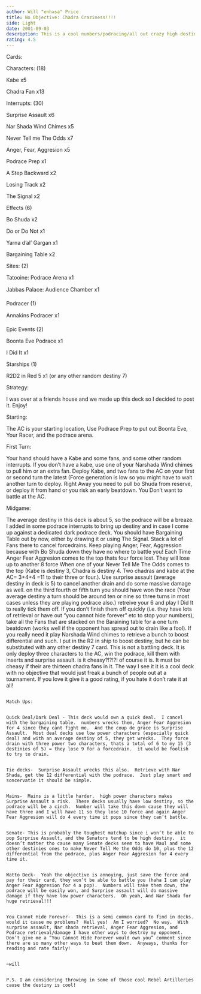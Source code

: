 ```yaml
---
author: Will "enhasa" Price
title: No Objective: Chadra Craziness!!!!
side: Light
date: 2001-09-03
description: This is a cool numbers/podracing/all out crazy high destiny deck that me and a couple of friends thought of last night.
rating: 4.5
---
```

Cards: 

Characters: (18)
Kabe x5
Chadra Fan x13

Interrupts:  (30)
Surprise Assault x6
Nar Shada Wind Chimes x5
Never Tell me The Odds x7
Anger, Fear, Aggresion x5
Podrace Prep x1
A Step Backward x2
Losing Track x2
The Signal x2

Effects  (6)
Bo Shuda x2
Do or Do Not x1
Yarna d’al’ Gargan x1
Bargaining Table x2

Sites: (2)
Tatooine: Podrace Arena x1
Jabbas Palace: Audience Chamber x1

Podracer (1)
Annakins Podracer x1

Epic Events (2)
Boonta Eve Podrace x1
I Did It x1

Starships (1)
R2D2 in Red 5 x1 (or any other random destiny 7) 

Strategy: 

 I was over at a friends house and we made up this deck so I decided to post it.  Enjoy!

Starting:
The AC is your starting location, Use Podrace Prep to put out Boonta Eve, Your Racer, and the podrace arena.

First Turn:
 Your hand should have a Kabe and some fans, and some other random interrupts.  If you don’t have a kabe, use one of your Narshada Wind chimes to pull him or an extra fan.  Deploy Kabe, and two fans to the AC on your first or second turn the latest  (Force generation is low so you might have to wait another turn to deploy.  Right Away you need to pull bo Shuda from reserve, or deploy it from hand or you risk an early beatdown.  You Don’t want to battle at the AC.

Midgame:
The average destiny in this deck is about 5, so the podrace will be a breaze.  I added in some podrace interrupts to bring up destiny and in case I come up against a dedicated dark podrace deck.  You should have Bargaining Table out by now, either by drawing it or using The Signal.  Stack a lot of Fans there to cancel forcedrains.  Keep playing  Anger, Fear, Aggression because with Bo Shuda down  they have no where to battle you!  Each Time Anger Fear Aggresion comes to the top thats four force lost.  They will lose up to another 8 force When one of your Never Tell Me The Odds comes to the top (Kabe is destiny 3, Chadra is destiny 4.  Two chadras and kabe at the AC= 3+4+4 =11 to their three or four.). Use surprise assault (average destiny in deck is 5) to cancel another drain and do some massive damage as well.  on the third fourth or fifth turn you should have won the race (Your average destiny a turn should be around ten or nine so three turns in most cases unless they are playing podrace also.)  retreive  your 6 and play I Did It to really tick them off.  If you don’t finish them off quickly (i.e. they have lots of retrieval or have out “you cannot hide forever” etc to stop your numbers),  take all the Fans that are stacked on the Baraining table for a one turn beatdown  (works well if the opponent has spread out to drain like a fool).  If you really need it play Narshada Wind chimes to retrieve a bunch to boost differential and such.  I put in the R2 in ship to boost destiny, but he can be substituted with any other destiny 7 card.  This is not a battling deck.  It is only deploy three characters to the AC, win the podrace, kill them with inserts and surprise assault.  is it cheasy?!?!?! of course it is.  It must be cheasy if their are thirteen chadra fans in it.  The way I see it it is a cool deck with no objective that would just freak a bunch of people out at a tournament.  If you love it give it a good rating, if you hate it don’t rate it at all!

~~~~Added Section~~~~~~~
Match Ups:

Quick Deal/Dark Deal - This deck would own a quick deal.  I cancel with the bargaining table.  numbers wrecks them, Anger Fear Aggresion for 4 since they cant fight me.  And the coup de grace is Surprise Assault.  Most deal decks use low power characters (especially quick deal) and with an average destiny of 5, they get wrecks.  They force drain with three power two characters, thats a total of 6 to my 15 (3 destinies of 5) = they lose 9 for a forcedrain.  it would be foolish to try to drain.

Tie decks-  Surprise Assault wrecks this also.  Retrieve with Nar Shada, get the 12 differential with the podrace.  Just play smart and soncervatie it should be simple.

Mains-  Mains is a little harder.  high power characters makes Surprise Assault a risk.  These decks usually have low destiny, so the podrace will be a cinch.  Number will take this down cause they will have three and I will have 11 so they lose 10 force and again Anger Fear Aggresion will do 4 every time it pops since they can’t battle.

Senate- This is probably the toughest matchup since i won’t be able to pop Surprise Assault, and the Senators tend to be high destiny.  it doesn’t matter tho cause many Senate decks seem to have Maul and some other destinies ones to make Never Tell Me the Odds do 10, plus the 12 differential from the podrace, plus Anger Fear Aggresion for 4 every time it.

Watto Deck-  Yeah the objective is annoying, just save the force and pay for their card, they won’t be able to battle you (haha I can play Anger Fear Aggresion for 4 a pop).  Numbers will take them down, the podrace will be easily won, and Surprise assault will do massive damage if they have low power characters.  Oh yeah, And Nar Shada for huge retrieval!!!

You Cannot Hide Forever-  This is a semi common card to find in decks.  would it cause me problems?  Hell yes!  Am I worried?  No way.  With surprise assault, Nar shada retrieval, Anger Fear Aggresion, and Podrace retrieval/damage I have other ways to destroy my opponent.  Don’t give me a ”You Cannot Hide Forever would own you” comment since there are so many other ways to beat them down.  Anyways, thanks for reading and rate fairly!

~will  

P.S. I am considering throwing in some of those cool Rebel Artilleries cause the destiny is cool!   